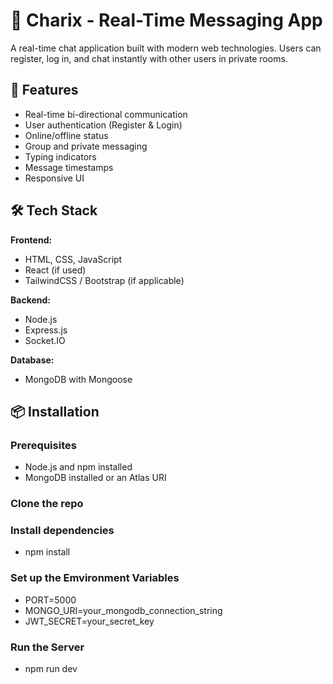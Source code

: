 # 💬 Charix - Real-Time Messaging App

A real-time chat application built with modern web technologies. Users can register, log in, and chat instantly with other users in private rooms.

## 🚀 Features

- Real-time bi-directional communication
- User authentication (Register & Login)
- Online/offline status
- Group and private messaging
- Typing indicators
- Message timestamps
- Responsive UI

## 🛠️ Tech Stack

**Frontend:**
- HTML, CSS, JavaScript
- React (if used)
- TailwindCSS / Bootstrap (if applicable)

**Backend:**
- Node.js
- Express.js
- Socket.IO

**Database:**
- MongoDB with Mongoose

## 📦 Installation

### Prerequisites
- Node.js and npm installed
- MongoDB installed or an Atlas URI

### Clone the repo

### Install dependencies
- npm install

### Set up the Emvironment Variables
- PORT=5000
- MONGO_URI=your_mongodb_connection_string
- JWT_SECRET=your_secret_key

### Run the Server
- npm run dev
